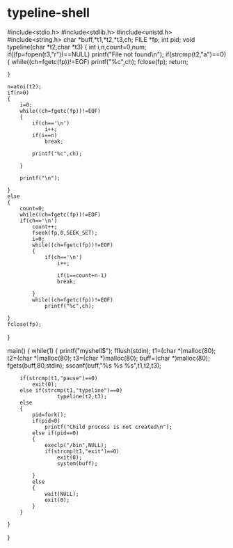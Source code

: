 # typeline-shell
#include<stdio.h>
#include<stdlib.h>
#include<unistd.h>
#include<string.h>
char *buff,*t1,*t2,*t3,ch;
FILE *fp;
int pid;
void typeline(char *t2,char *t3)
{
    int i,n,count=0,num;
    if((fp=fopen(t3,"r"))==NULL)
        printf("File not found\n");
    if(strcmp(t2,"a")==0)
    {
        while((ch=fgetc(fp))!=EOF)
            printf("%c",ch);
            fclose(fp);
            return;
        
    }
    
    n=atoi(t2);
    if(n>0)
    {
        i=0;
        while((ch=fgetc(fp))!=EOF)
        {
            if(ch=='\n')
                i++;
            if(i==n)
                break;
            
            printf("%c",ch);
            
        }
        
        printf("\n");
        
    }
    else
    {
        count=0;
        while((ch=fgetc(fp))!=EOF)
        if(ch=='\n')
            count++;
            fseek(fp,0,SEEK_SET);
            i=0;
            while((ch=fgetc(fp))!=EOF)
            {
                if(ch=='\n')
                    i++;
                    
                    if(i==count+n-1)
                    break;
                
            }
            while((ch=fgetc(fp))!=EOF)
                printf("%c",ch);
        
    }
    fclose(fp);
    
}

main()
{
    while(1)
    {
        printf("myshell$");
        fflush(stdin);
        t1=(char *)malloc(80);
        t2=(char *)malloc(80);
        t3=(char *)malloc(80);
        buff=(char *)malloc(80);
        fgets(buff,80,stdin);
        sscanf(buff,"%s %s %s",t1,t2,t3);
        
        if(strcmp(t1,"pause")==0)
            exit(0);
        else if(strcmp(t1,"typeline")==0)
                    typeline(t2,t3);
        else
        {
            pid=fork();
            if(pid<0)
                printf("Child process is not created\n");
            else if(pid==0)
            {
                execlp("/bin",NULL);
                if(strcmp(t1,"exit")==0)
                    exit(0);
                    system(buff);
                
            }
            else
            {
                wait(NULL);
                exit(0);
            }
        }
        
    }
}
